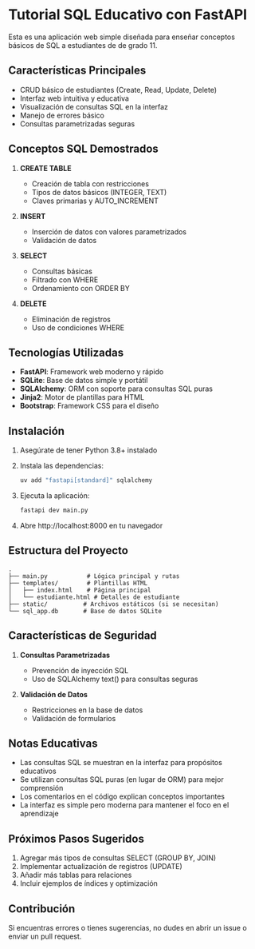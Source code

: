 # Tutorial SQL Educativo con FastAPI

Esta es una aplicación web simple diseñada para enseñar conceptos básicos de SQL a estudiantes de de grado 11.

## Características Principales

- CRUD básico de estudiantes (Create, Read, Update, Delete)
- Interfaz web intuitiva y educativa
- Visualización de consultas SQL en la interfaz
- Manejo de errores básico
- Consultas parametrizadas seguras

## Conceptos SQL Demostrados

1. **CREATE TABLE**
   - Creación de tabla con restricciones
   - Tipos de datos básicos (INTEGER, TEXT)
   - Claves primarias y AUTO_INCREMENT

2. **INSERT**
   - Inserción de datos con valores parametrizados
   - Validación de datos

3. **SELECT**
   - Consultas básicas
   - Filtrado con WHERE
   - Ordenamiento con ORDER BY

4. **DELETE**
   - Eliminación de registros
   - Uso de condiciones WHERE

## Tecnologías Utilizadas

- **FastAPI**: Framework web moderno y rápido
- **SQLite**: Base de datos simple y portátil
- **SQLAlchemy**: ORM con soporte para consultas SQL puras
- **Jinja2**: Motor de plantillas para HTML
- **Bootstrap**: Framework CSS para el diseño

## Instalación

1. Asegúrate de tener Python 3.8+ instalado

2. Instala las dependencias:
   ```bash
   uv add "fastapi[standard]" sqlalchemy
   ```

3. Ejecuta la aplicación:
   ```bash
   fastapi dev main.py
   ```

4. Abre http://localhost:8000 en tu navegador

## Estructura del Proyecto

```
.
├── main.py           # Lógica principal y rutas
├── templates/        # Plantillas HTML
│   ├── index.html    # Página principal
│   └── estudiante.html # Detalles de estudiante
├── static/          # Archivos estáticos (si se necesitan)
└── sql_app.db       # Base de datos SQLite
```

## Características de Seguridad

1. **Consultas Parametrizadas**
   - Prevención de inyección SQL
   - Uso de SQLAlchemy text() para consultas seguras

2. **Validación de Datos**
   - Restricciones en la base de datos
   - Validación de formularios

## Notas Educativas

- Las consultas SQL se muestran en la interfaz para propósitos educativos
- Se utilizan consultas SQL puras (en lugar de ORM) para mejor comprensión
- Los comentarios en el código explican conceptos importantes
- La interfaz es simple pero moderna para mantener el foco en el aprendizaje

## Próximos Pasos Sugeridos

1. Agregar más tipos de consultas SELECT (GROUP BY, JOIN)
2. Implementar actualización de registros (UPDATE)
3. Añadir más tablas para relaciones
4. Incluir ejemplos de índices y optimización

## Contribución

Si encuentras errores o tienes sugerencias, no dudes en abrir un issue o enviar un pull request.